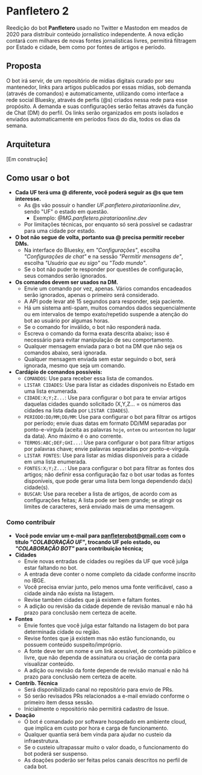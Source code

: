 # Panfletero 2

Reedição do bot **Panfletero** usado no Twitter e Mastodon em meados de 2020 para distribuir conteúdo jornalístico independente.
A nova edição contará com milhares de novas fontes jornalísticas livres, permitirá filtragem por Estado e cidade, bem como por fontes de artigos e período.

## Proposta

O bot irá servir, de um repositório de mídias digitais curado por seu mantenedor, links para artigos publicados por essas mídias, sob demanda (através de comandos) e automaticamente, utilizando como interface a rede social Bluesky, através de perfis (@s) criados nessa rede para esse propósito. A demanda e suas configurações serão feitas através da função de Chat (DM) do perfil. Os links serão organizados em posts isolados e enviados automaticamente em períodos fixos do dia, todos os dias da semana.

## Arquitetura

[Em construção]

## Como usar o bot
- **Cada UF terá uma @ diferente, você poderá seguir as @s que tem interesse.**
    - As @s vão possuir o handler *UF.panfletero.piratariaonline.dev*, sendo "UF" o estado em questão.
        - Exemplo: *@MG.panfletero.piratariaonline.dev*
    - Por limitações técnicas, por enquanto só será possível se cadastrar para uma cidade por estado.
- **O bot não segue de volta, portanto sua @ precisa permitir receber DMs.**
    - Na interface do Bluesky, em *"Configurações"*, escolha *"Configurações de chat"* e na sessão *"Permitir mensagens de"*, escolha *"Usuário que eu sigo"* ou *"Todo mundo"*.
    - Se o bot não puder te responder por questões de configuração, seus comandos serão ignorados.
- **Os comandos devem ser usados na DM.**
    - Envie um comando por vez, apenas. Vários comandos encadeados serão ignorados, apenas o primeiro será considerado.
    - A API pode levar até 15 segundos para responder, seja paciente.
    - Há um sistema anti-spam, muitos comandos dados sequencialmente ou em intervalos de tempo exato/repetido suspende a atenção do bot ao usuário por algumas horas.
    - Se o comando for inválido, o bot não responderá nada.
    - Escreva o comando da forma exata descrita abaixo; isso é necessário para evitar manipulação de seu comportamento.
    - Qualquer mensagem enviada para o bot na DM que não seja os comandos abaixo, será ignorada.
    - Qualquer mensagem enviada sem estar seguindo o bot, será ignorada, mesmo que seja um comando.
- **Cardápio de comandos possíveis:**
    - `COMANDOS`: Use para receber essa lista de comandos. 
    - `LISTAR CIDADES`: Use para listar as cidades disponíveis no Estado em uma lista enumerada.
    - `CIDADE:X;Y;Z...`: Use para configurar o bot para te enviar artigos daquelas cidades quando solicitado (X,Y,Z... = os números das cidades na lista dada por `LISTAR CIDADES`).
    - `PERIODO:DD/MM;DD/MM`: Use para configurar o bot para filtrar os artigos por período; envie duas datas em formato DD/MM separadas por ponto-e-vírgula (aceita as palavras `hoje`, `ontem` ou `anteontem` no lugar da data). Ano máximo é o ano corrente.
    - `TERMOS:ABC;DEF;GHI...`: Use para configurar o bot para filtrar artigos por palavras chave; envie palavras separadas por ponto-e-vírgula.
    - `LISTAR FONTES`: Use para listar as mídias disponíveis para a cidade em uma lista enumerada.
    - `FONTES:X;Y;Z...`: Use para configurar o bot para filtrar as fontes dos artigos; não definir essa configuração faz o bot usar todas as fontes disponíveis, que pode gerar uma lista bem longa dependendo da(s) cidade(s).
    - `BUSCAR`: Use para receber a lista de artigos, de acordo com as configurações feitas; A lista pode ser bem grande; se atingir os limites de caracteres, será enviado mais de uma mensagem.

### Como contribuir
- **Você pode enviar um e-mail para panfleterobot@gmail.com com o título *"COLABORAÇÃO UF"*, trocando UF pelo estado, ou *"COLABORAÇÃO BOT"* para contribuição técnica;**
- **Cidades**
	- Envie novas entradas de cidades ou regiões da UF que você julga estar faltando no bot.
	- A entrada deve conter o nome completo da cidade conforme inscrito no IBGE.
	- Você precisa enviar junto, pelo menos uma fonte verificável, caso a cidade ainda não exista na listagem.
	- Revise também cidades que já existem e faltam fontes.
	- A adição ou revisão da cidade depende de revisão manual e não há prazo para conclusão nem certeza de aceite.
- **Fontes**
	- Envie fontes que você julga estar faltando na listagem do bot para determinada cidade ou região.
	- Revise fontes que já existem mas não estão funcionando, ou possuem conteúdo suspeito/impróprio.
	- A fonte deve ter um nome e um link acessível, de conteúdo público e livre, que não dependa de assinatura ou criação de conta para visualizar conteúdo.
	- A adição ou revisão da fonte depende de revisão manual e não há prazo para conclusão nem certeza de aceite.
- **Contrib. Técnica**
	- Será disponibilizado canal no repositório para envio de PRs.
	- Só serão revisados PRs relacionados a e-mail enviado conforme o primeiro item dessa sessão.
	- Inicialmente o repositório não permitirá cadastro de Issue.
- **Doação**
	- O bot é comandado por software hospedado em ambiente cloud, que implica em custo por hora e carga de funcionamento.
	- Qualquer quantia será bem vinda para ajudar no custeio da infraestrutura.
	- Se o custeio ultrapassar muito o valor doado, o funcionamento do bot poderá ser suspenso.
	- As doações poderão ser feitas pelos canais descritos no perfil de cada bot.
